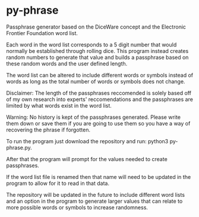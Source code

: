 # py-phrase
Passphrase generator based on the DiceWare concept and the Electronic Frontier Foundation word list.

Each word in the word list corresponds to a 5 digit number that would normally be established through rolling dice.
This program instead creates random numbers to generate that value and builds a passphrase based on these random words
and the user defined length.

The word list can be altered to include different words or symbols instead of words as long as the total number of words or symbols does not change.

Disclaimer: The length of the passphrases reccomended is solely based off of my own research into experts' reccomendations and the passphrases are limited by what words exist in the word list.

Warning: No history is kept of the passphrases generated. Please write them down or save them if you are going to use them so you have a way of recovering the phrase if forgotten. 

To run the program just download the repository and run: python3 py-phrase.py.

After that the program will prompt for the values needed to create passphrases.

If the word list file is renamed then that name will need to be updated in the program to allow for it to read in that data.

The repository will be updated in the future to include different word lists and an option in the program to generate larger values that can relate to more possible words or symbols to increase randomness.
